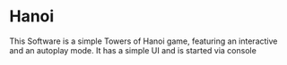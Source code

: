 # Hanoi
This Software is a simple Towers of Hanoi game, featuring an interactive and an autoplay mode. It has a simple UI and is started via console
